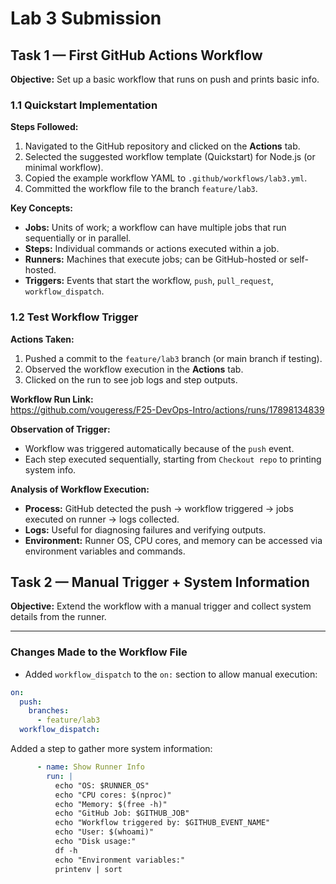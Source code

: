 # Lab 3 Submission

## Task 1 — First GitHub Actions Workflow

**Objective:** Set up a basic workflow that runs on push and prints basic info.

### 1.1 Quickstart Implementation

**Steps Followed:**
1. Navigated to the GitHub repository and clicked on the **Actions** tab.
2. Selected the suggested workflow template (Quickstart) for Node.js (or minimal workflow).
3. Copied the example workflow YAML to `.github/workflows/lab3.yml`.
4. Committed the workflow file to the branch `feature/lab3`.

**Key Concepts:**
- **Jobs:** Units of work; a workflow can have multiple jobs that run sequentially or in parallel.
- **Steps:** Individual commands or actions executed within a job.
- **Runners:** Machines that execute jobs; can be GitHub-hosted or self-hosted.
- **Triggers:** Events that start the workflow, `push`, `pull_request`, `workflow_dispatch`.

### 1.2 Test Workflow Trigger

**Actions Taken:**
1. Pushed a commit to the `feature/lab3` branch (or main branch if testing).
2. Observed the workflow execution in the **Actions** tab.
3. Clicked on the run to see job logs and step outputs.

**Workflow Run Link:**  
https://github.com/vougeress/F25-DevOps-Intro/actions/runs/17898134839

**Observation of Trigger:**
- Workflow was triggered automatically because of the `push` event.
- Each step executed sequentially, starting from `Checkout repo` to printing system info.

**Analysis of Workflow Execution:**
- **Process:** GitHub detected the push → workflow triggered → jobs executed on runner → logs collected.
- **Logs:** Useful for diagnosing failures and verifying outputs.
- **Environment:** Runner OS, CPU cores, and memory can be accessed via environment variables and commands.


## Task 2 — Manual Trigger + System Information

**Objective:** Extend the workflow with a manual trigger and collect system details from the runner.

---

### Changes Made to the Workflow File

- Added `workflow_dispatch` to the `on:` section to allow manual execution:

```yaml
on:
  push:
    branches:
      - feature/lab3
  workflow_dispatch:
```

Added a step to gather more system information: 
```yaml
      - name: Show Runner Info
        run: |
          echo "OS: $RUNNER_OS"
          echo "CPU cores: $(nproc)"
          echo "Memory: $(free -h)"
          echo "GitHub Job: $GITHUB_JOB"
          echo "Workflow triggered by: $GITHUB_EVENT_NAME"
          echo "User: $(whoami)"
          echo "Disk usage:"
          df -h
          echo "Environment variables:"
          printenv | sort
```